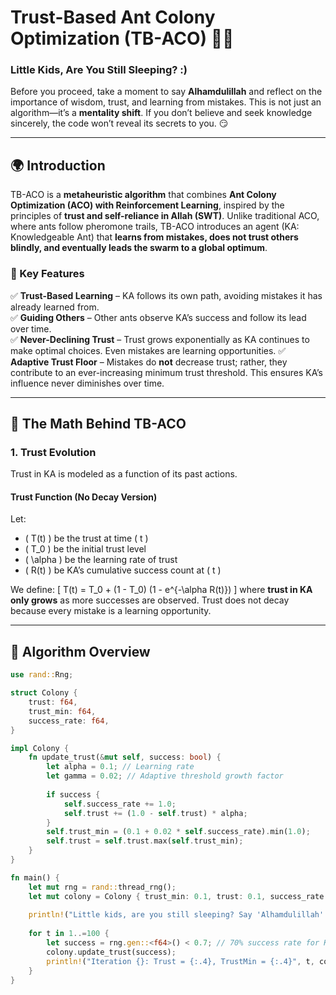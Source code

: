 # Trust-Based Ant Colony Optimization (TB-ACO) 🐜✨

### **Little Kids, Are You Still Sleeping? :)**
Before you proceed, take a moment to say **Alhamdulillah** and reflect on the importance of wisdom, trust, and learning from mistakes. This is not just an algorithm—it’s a **mentality shift**. If you don’t believe and seek knowledge sincerely, the code won’t reveal its secrets to you. 😏

---

## 🌍 **Introduction**
TB-ACO is a **metaheuristic algorithm** that combines **Ant Colony Optimization (ACO) with Reinforcement Learning**, inspired by the principles of **trust and self-reliance in Allah (SWT)**. Unlike traditional ACO, where ants follow pheromone trails, TB-ACO introduces an agent (KA: Knowledgeable Ant) that **learns from mistakes, does not trust others blindly, and eventually leads the swarm to a global optimum**. 

### **🔑 Key Features**
✅ **Trust-Based Learning** – KA follows its own path, avoiding mistakes it has already learned from.  
✅ **Guiding Others** – Other ants observe KA’s success and follow its lead over time.  
✅ **Never-Declining Trust** – Trust grows exponentially as KA continues to make optimal choices. Even mistakes are learning opportunities. 
✅ **Adaptive Trust Floor** – Mistakes do **not** decrease trust; rather, they contribute to an ever-increasing minimum trust threshold. This ensures KA’s influence never diminishes over time.  

---

## 📜 The Math Behind TB-ACO

### **1. Trust Evolution**
Trust in KA is modeled as a function of its past actions. 

#### **Trust Function** (No Decay Version)
Let:
- \( T(t) \) be the trust at time \( t \)
- \( T_0 \) be the initial trust level
- \( \alpha \) be the learning rate of trust
- \( R(t) \) be KA’s cumulative success count at \( t \)

We define:
\[ T(t) = T_0 + (1 - T_0) (1 - e^{-\alpha R(t)}) \]
where **trust in KA only grows** as more successes are observed. Trust does not decay because every mistake is a learning opportunity.

---

## 🤖 **Algorithm Overview**
```rust
use rand::Rng;

struct Colony {
    trust: f64,
    trust_min: f64,
    success_rate: f64,
}

impl Colony {
    fn update_trust(&mut self, success: bool) {
        let alpha = 0.1; // Learning rate
        let gamma = 0.02; // Adaptive threshold growth factor
        
        if success {
            self.success_rate += 1.0;
            self.trust += (1.0 - self.trust) * alpha;
        }
        self.trust_min = (0.1 + 0.02 * self.success_rate).min(1.0);
        self.trust = self.trust.max(self.trust_min);
    }
}

fn main() {
    let mut rng = rand::thread_rng();
    let mut colony = Colony { trust_min: 0.1, trust: 0.1, success_rate: 0.0 };
    
    println!("Little kids, are you still sleeping? Say 'Alhamdulillah' first before executing this! 😏");
    
    for t in 1..=100 {
        let success = rng.gen::<f64>() < 0.7; // 70% success rate for KA
        colony.update_trust(success);
        println!("Iteration {}: Trust = {:.4}, TrustMin = {:.4}", t, colony.trust, colony.trust_min);
    }
}
